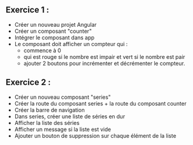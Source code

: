 ## Exercice 1 :

- Créer un nouveau projet Angular
- Créer un composant "counter"
- Intégrer le composant dans app
- Le composant doit afficher un compteur qui :
    - commence à 0
    - qui est rouge si le nombre est impair et vert si le nombre est pair
    - ajouter 2 boutons pour incrémenter et décrémenter le compteur.

## Exercice 2 :

- Créer un nouveau composant "series"
- Créer la route du composant series + la route du composant counter
- Créer la barre de navigation
- Dans series, créer une liste de séries en dur
- Afficher la liste des séries
- Afficher un message si la liste est vide
- Ajouter un bouton de suppression sur chaque élément de la liste 